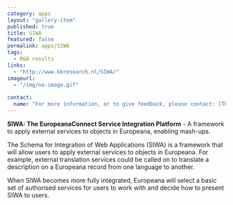 ```yaml
---
category: apps
layout: "gallery-item"
published: true
title: SIWA
featured: false
permalink: apps/SIWA
tags: 
  - R&D results
links: 
  - "http://www.kbresearch.nl/SIWA/"
imageurl:
  - "/img/no-image.gif"
  
contact: 
  name: "For more information, or to give feedback, please contact: [Theo Van Veen]theo.vanveen@kb.nl?subject=ThoughtLab:%20SIWA%20feedback)"
---
```

**SIWA: The EuropeanaConnect Service Integration Platform** - A framework to apply external services to objects in Europeana, enabling mash-ups.

The Schema for Integration of Web Applications (SIWA) is a framework that will allow users to apply external services to objects in Europeana. For example, external translation services could be called on to translate a description on a Europeana record from one language to another.

When SIWA becomes more fully integrated, Europeana will select a basic set of authorised services for users to work with and decide how to present SIWA to users.
